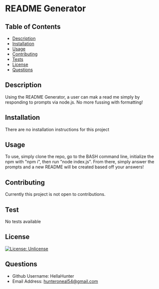 # README Generator

## Table of Contents

- [Description](#description)
- [Installation](#installation)
- [Usage](#usage)
- [Contributing](#contributing)
- [Tests](#tests)
- [License](#license)
- [Questions](#questions)

## Description

Using the README Generator, a user can mak a read me simply by responding to prompts via node.js. No more fussing with formatting!

## Installation

There are no installation instructions for this project

## Usage

To use, simply clone the repo, go to the BASH command line, initialize the npm with "npm i", then run "node index.js". From there, simply answer the prompts and a new README will be created based off your answers!

## Contributing

Currently this project is not open to contributions.

## Test

No tests available

## License

[![License: Unlicense](https://img.shields.io/badge/license-Unlicense-blue.svg)](http://unlicense.org/)

## Questions

- Github Username: HellaHunter
- Email Address: hunteroneal54@gmail.com